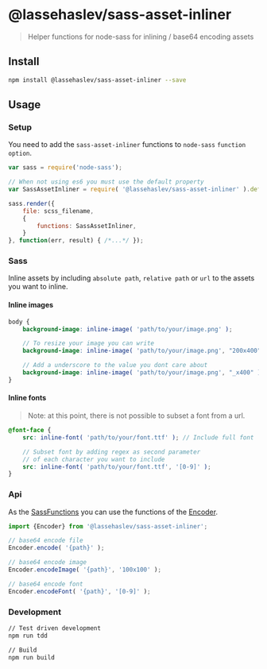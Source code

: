 # @lassehaslev/sass-asset-inliner
> Helper functions for node-sass for inlining / base64 encoding assets

## Install
```bash
npm install @lassehaslev/sass-asset-inliner --save
```

## Usage

### Setup

You need to add the `sass-asset-inliner` functions to `node-sass` `function option`.

```js
var sass = require('node-sass');

// When not using es6 you must use the default property
var SassAssetInliner = require( '@lassehaslev/sass-asset-inliner' ).default;

sass.render({
    file: scss_filename,
    {
        functions: SassAssetInliner,
    }
}, function(err, result) { /*...*/ });
```

### Sass

Inline assets by including `absolute path`, `relative path` or `url` to the assets you want to inline.

#### Inline images
```scss
body {
    background-image: inline-image( 'path/to/your/image.png' );

    // To resize your image you can write
    background-image: inline-image( 'path/to/your/image.png', "200x400" );

    // Add a underscore to the value you dont care about
    background-image: inline-image( 'path/to/your/image.png', "_x400" );
}
```

#### Inline fonts

> Note: at this point, there is not possible to subset a font from a url.

```scss
@font-face {
    src: inline-font( 'path/to/your/font.ttf' ); // Include full font

    // Subset font by adding regex as second parameter
    // of each character you want to include
    src: inline-font( 'path/to/your/font.ttf', '[0-9]' );
}
```

### Api

As the [SassFunctions](https://github.com/LasseHaslev/sass-asset-inliner/blob/development/src/SassFunctions.js) you can use the functions of the [Encoder](https://github.com/LasseHaslev/sass-asset-inliner/blob/development/src/Encoder.js).

```js
import {Encoder} from '@lassehaslev/sass-asset-inliner';

// base64 encode file
Encoder.encode( '{path}' );

// base64 encode image
Encoder.encodeImage( '{path}', '100x100' );

// base64 encode font
Encoder.encodeFont( '{path}', '[0-9]' );
```

### Development

```bash
// Test driven development
npm run tdd

// Build
npm run build
```
